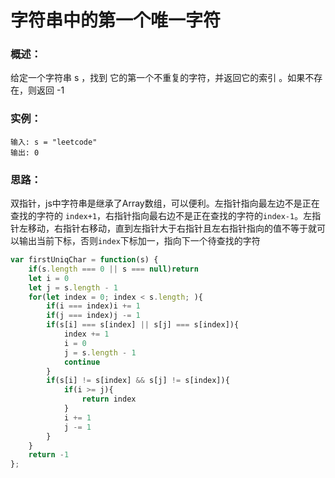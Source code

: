 # 字符串中的第一个唯一字符

### 概述：

给定一个字符串 s ，找到 它的第一个不重复的字符，并返回它的索引 。如果不存在，则返回 -1

### 实例：

```
输入: s = "leetcode"
输出: 0
```

### 思路：

双指针，js中字符串是继承了Array数组，可以便利。左指针指向最左边不是正在查找的字符的 `index+1`，右指针指向最右边不是正在查找的字符的`index-1`。左指针左移动，右指针右移动，直到左指针大于右指针且左右指针指向的值不等于就可以输出当前下标，否则`index`下标加一，指向下一个待查找的字符

```js
var firstUniqChar = function(s) {
    if(s.length === 0 || s === null)return
    let i = 0
    let j = s.length - 1
    for(let index = 0; index < s.length; ){
        if(i === index)i += 1
        if(j === index)j -= 1
        if(s[i] === s[index] || s[j] === s[index]){
            index += 1
            i = 0
            j = s.length - 1
            continue
        }
        if(s[i] != s[index] && s[j] != s[index]){
            if(i >= j){
                return index
            }
            i += 1
            j -= 1
        }
    }
    return -1
};
```

